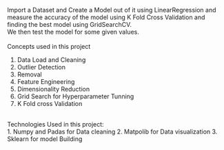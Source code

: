 Import a Dataset and Create a Model out of it using LinearRegression and measure the accuracy of the model using K Fold Cross Validation and finding the best model using GridSearchCV.
<br>
We then test the model for some given values.
<br><br>
Concepts used in this project
<br>
1. Data Load and Cleaning
2. Outlier Detection
3. Removal
4. Feature Engineering
5. Dimensionality Reduction
6. Grid Search for Hyperparameter Tunning
7. K Fold cross Validation
<br>
Technologies Used in this project:
<br>
1. Numpy and Padas for Data cleaning
2. Matpolib for Data visualization
3. Sklearn for model Building